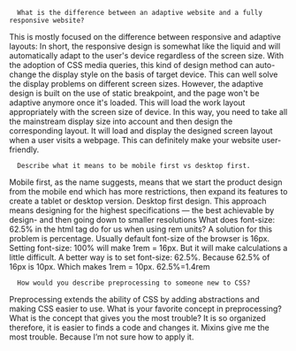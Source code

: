       What is the difference between an adaptive website and a fully responsive website?
This is mostly focused on the difference between responsive and adaptive layouts:
In short, the responsive design is somewhat like the liquid and will automatically adapt to the user's device regardless of the screen size. With the adoption of CSS media queries, this kind of design method can auto-change the display style on the basis of target device. This can well solve the display problems on different screen sizes.
However, the adaptive design is built on the use of static breakpoint, and the page won't be adaptive anymore once it's loaded. This will load the work layout appropriately with the screen size of device. In this way, you need to take all the mainstream display size into account and then design the corresponding layout. It will load and display the designed screen layout when a user visits a webpage. This can definitely make your website user-friendly.

      Describe what it means to be mobile first vs desktop first.
Mobile first, as the name suggests, means that we start the product design from the mobile end which has more restrictions, then expand its features to create a tablet or desktop version.
Desktop first design. This approach means designing for the highest specifications — the best achievable by design- and then going down to smaller resolutions
      What does font-size: 62.5% in the html tag do for us when using rem units?
A solution for this problem is percentage. Usually default font-size of the browser is 16px. Setting font-size: 100% will make 1rem = 16px. But it will make calculations a little difficult. A better way is to set font-size: 62.5%. Because 62.5% of 16px is 10px. Which makes 1rem = 10px.
62.5%=1.4rem

      How would you describe preprocessing to someone new to CSS?
Preprocessing extends the ability of CSS by adding abstractions and making CSS easier to use. 
      What is your favorite concept in preprocessing? What is the concept that gives you the most trouble? 
It is so organized therefore, it is easier to finds a code and changes it. 
Mixins give me the most trouble. Because I’m not sure how to apply it.
 
